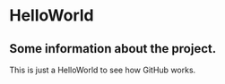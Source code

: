# HelloWorld

## Some information about the project.

This is just a HelloWorld to see how GitHub works.

